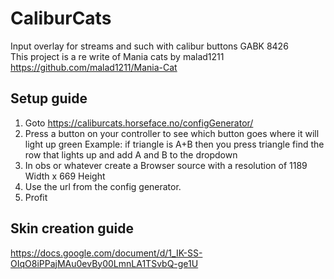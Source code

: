 # CaliburCats
Input overlay for streams and such with calibur buttons GABK 8426  <br/>
This project is a re write of Mania cats by malad1211
https://github.com/malad1211/Mania-Cat

## Setup guide ##
1. Goto https://caliburcats.horseface.no/configGenerator/
2. Press a button on your controller to see which button goes where it will light up green
      Example: if triangle is A+B then you press triangle find the row that lights up and add A and B to the dropdown
4. In obs or whatever create a Browser source with a resolution of 1189 Width x 669 Height 
5. Use the url from the config generator.
6. Profit


## Skin creation guide ##
https://docs.google.com/document/d/1_IK-SS-OIqO8iPPajMAu0evBy00LmnLA1TSvbQ-ge1U
